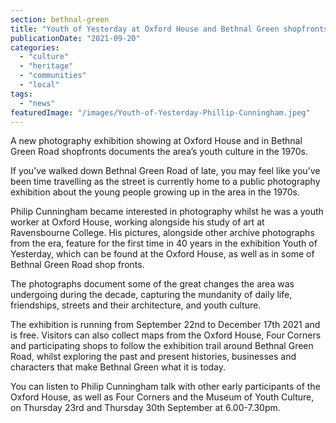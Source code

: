 ```yaml
---
section: bethnal-green
title: "Youth of Yesterday at Oxford House and Bethnal Green shopfronts"
publicationDate: "2021-09-20"
categories: 
  - "culture"
  - "heritage"
  - "communities"
  - "local"
tags: 
  - "news"
featuredImage: "/images/Youth-of-Yesterday-Phillip-Cunningham.jpeg"
---
```


A new photography exhibition showing at Oxford House and in Bethnal Green Road shopfronts documents the area’s youth culture in the 1970s.

If you’ve walked down Bethnal Green Road of late, you may feel like you’ve been time travelling as the street is currently home to a public photography exhibition about the young people growing up in the area in the 1970s.

Philip Cunningham became interested in photography whilst he was a youth worker at Oxford House, working alongside his study of art at Ravensbourne College. His pictures, alongside other archive photographs from the era, feature for the first time in 40 years in the exhibition Youth of Yesterday, which can be found at the Oxford House, as well as in some of Bethnal Green Road shop fronts.

The photographs document some of the great changes the area was undergoing during the decade, capturing the mundanity of daily life, friendships, streets and their architecture, and youth culture.

The exhibition is running from September 22nd to December 17th 2021 and is free. Visitors can also collect maps from the Oxford House, Four Corners and participating shops to follow the exhibition trail around Bethnal Green Road, whilst exploring the past and present histories, businesses and characters that make Bethnal Green what it is today.

You can listen to Philip Cunningham talk with other early participants of the Oxford House, as well as Four Corners and the Museum of Youth Culture, on Thursday 23rd and Thursday 30th September at 6.00-7.30pm.
